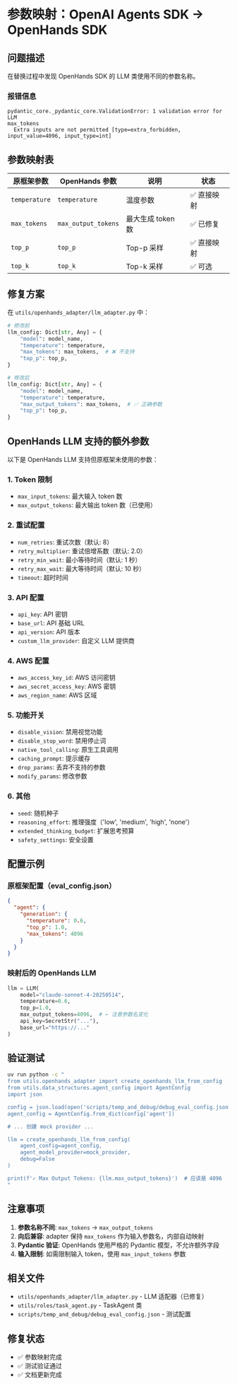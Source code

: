 # 参数映射：OpenAI Agents SDK → OpenHands SDK

## 问题描述

在替换过程中发现 OpenHands SDK 的 LLM 类使用不同的参数名称。

### 报错信息
```
pydantic_core._pydantic_core.ValidationError: 1 validation error for LLM
max_tokens
  Extra inputs are not permitted [type=extra_forbidden, input_value=4096, input_type=int]
```

## 参数映射表

| 原框架参数 | OpenHands 参数 | 说明 | 状态 |
|-----------|---------------|------|------|
| `temperature` | `temperature` | 温度参数 | ✅ 直接映射 |
| `max_tokens` | `max_output_tokens` | 最大生成 token 数 | ✅ 已修复 |
| `top_p` | `top_p` | Top-p 采样 | ✅ 直接映射 |
| `top_k` | `top_k` | Top-k 采样 | ✅ 可选 |

## 修复方案

在 `utils/openhands_adapter/llm_adapter.py` 中：

```python
# 修改前
llm_config: Dict[str, Any] = {
    "model": model_name,
    "temperature": temperature,
    "max_tokens": max_tokens,  # ❌ 不支持
    "top_p": top_p,
}

# 修改后
llm_config: Dict[str, Any] = {
    "model": model_name,
    "temperature": temperature,
    "max_output_tokens": max_tokens,  # ✅ 正确参数
    "top_p": top_p,
}
```

## OpenHands LLM 支持的额外参数

以下是 OpenHands LLM 支持但原框架未使用的参数：

### 1. Token 限制
- `max_input_tokens`: 最大输入 token 数
- `max_output_tokens`: 最大输出 token 数（已使用）

### 2. 重试配置
- `num_retries`: 重试次数（默认: 8）
- `retry_multiplier`: 重试倍增系数（默认: 2.0）
- `retry_min_wait`: 最小等待时间（默认: 1 秒）
- `retry_max_wait`: 最大等待时间（默认: 10 秒）
- `timeout`: 超时时间

### 3. API 配置
- `api_key`: API 密钥
- `base_url`: API 基础 URL
- `api_version`: API 版本
- `custom_llm_provider`: 自定义 LLM 提供商

### 4. AWS 配置
- `aws_access_key_id`: AWS 访问密钥
- `aws_secret_access_key`: AWS 密钥
- `aws_region_name`: AWS 区域

### 5. 功能开关
- `disable_vision`: 禁用视觉功能
- `disable_stop_word`: 禁用停止词
- `native_tool_calling`: 原生工具调用
- `caching_prompt`: 提示缓存
- `drop_params`: 丢弃不支持的参数
- `modify_params`: 修改参数

### 6. 其他
- `seed`: 随机种子
- `reasoning_effort`: 推理强度（'low', 'medium', 'high', 'none'）
- `extended_thinking_budget`: 扩展思考预算
- `safety_settings`: 安全设置

## 配置示例

### 原框架配置（eval_config.json）
```json
{
  "agent": {
    "generation": {
      "temperature": 0.6,
      "top_p": 1.0,
      "max_tokens": 4096
    }
  }
}
```

### 映射后的 OpenHands LLM
```python
llm = LLM(
    model="claude-sonnet-4-20250514",
    temperature=0.6,
    top_p=1.0,
    max_output_tokens=4096,  # ← 注意参数名变化
    api_key=SecretStr("..."),
    base_url="https://..."
)
```

## 验证测试

```bash
uv run python -c "
from utils.openhands_adapter import create_openhands_llm_from_config
from utils.data_structures.agent_config import AgentConfig
import json

config = json.load(open('scripts/temp_and_debug/debug_eval_config.json'))
agent_config = AgentConfig.from_dict(config['agent'])

# ... 创建 mock provider ...

llm = create_openhands_llm_from_config(
    agent_config=agent_config,
    agent_model_provider=mock_provider,
    debug=False
)

print(f'✓ Max Output Tokens: {llm.max_output_tokens}')  # 应该是 4096
"
```

## 注意事项

1. **参数名称不同**: `max_tokens` → `max_output_tokens`
2. **向后兼容**: adapter 保持 `max_tokens` 作为输入参数名，内部自动映射
3. **Pydantic 验证**: OpenHands 使用严格的 Pydantic 模型，不允许额外字段
4. **输入限制**: 如需限制输入 token，使用 `max_input_tokens` 参数

## 相关文件

- `utils/openhands_adapter/llm_adapter.py` - LLM 适配器（已修复）
- `utils/roles/task_agent.py` - TaskAgent 类
- `scripts/temp_and_debug/debug_eval_config.json` - 测试配置

## 修复状态

- ✅ 参数映射完成
- ✅ 测试验证通过
- ✅ 文档更新完成
